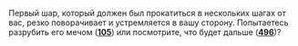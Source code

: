 Первый шар, который должен был прокатиться в нескольких шагах от вас, резко поворачивает и устремляется в вашу сторону. Попытаетесь разрубить его мечом ([**105**](#n_105)) или посмотрите, что будет дальше ([**496**](#n_496))?

